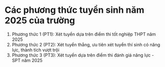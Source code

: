 # Các phương thức tuyển sinh năm 2025 của trường
1. Phương thức 1 (PT1): Xét tuyển dựa trên điểm thi tốt nghiệp THPT năm 2025
2. Phương thức 2 (PT2): Xét tuyển thẳng, ưu tiên xét tuyển thí sinh có năng lực, thành tích vượt trội
3. Phương thức 3 (PT3): Xét tuyển dựa trên điểm thi đánh giá năng lực - SPT năm 2025

